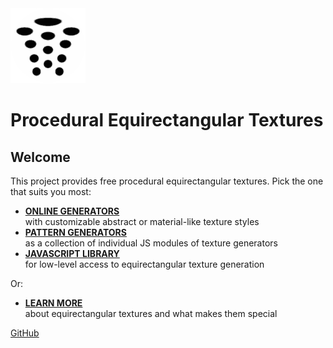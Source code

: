 ﻿<img class="logo" src="assets/logo/logo.png">


# Procedural Equirectangular Textures


## Welcome
	
	
This project provides free procedural equirectangular textures.
Pick the one that suits you most:

	
* [**ONLINE GENERATORS**](online/index.md)<br>with customizable abstract or material-like texture styles
* [**PATTERN GENERATORS**](docs/patterns.md)<br>as a collection of individual JS modules of texture generators
* [**JAVASCRIPT LIBRARY**](docs/api.md)<br>for low-level access to equirectangular texture generation


Or:


* [**LEARN MORE**](docs/about.md)<br>about equirectangular textures and what makes them special


<div class="footnote">
	<a href="https://github.com/boytchev/texture-generator">GitHub</a>
</div>
